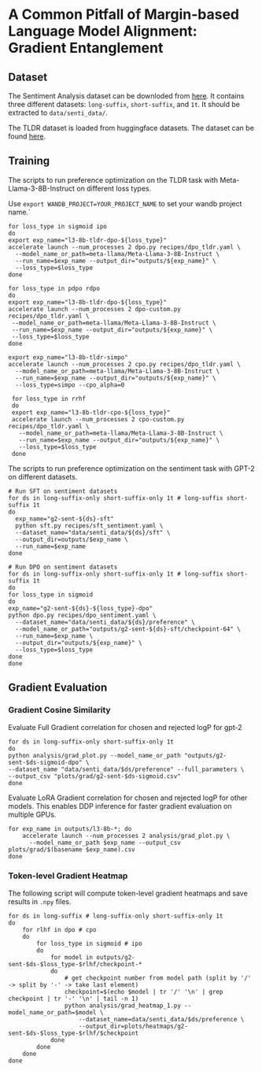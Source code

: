 # A Common Pitfall of Margin-based Language Model Alignment: Gradient Entanglement

## Dataset

The Sentiment Analysis dataset can be downloded from [here](https://oregonstate.box.com/s/jugqojqhpifsev9usktq32elomijfgzf).
It contains three different datasets: `long-suffix`, `short-suffix`, and `1t`.
It should be extracted to `data/senti_data/`.

The TLDR dataset is loaded from huggingface datasets. The dataset can be found [here](https://huggingface.co/datasets/CarperAI/openai_summarize_comparisons).

## Training

The scripts to run preference optimization on the TLDR task with Meta-Llama-3-8B-Instruct on different loss types.

Use `export WANDB_PROJECT=YOUR_PROJECT_NAME` to set your wandb project name.`

```shell
for loss_type in sigmoid ipo
do
export exp_name="l3-8b-tldr-dpo-${loss_type}"
accelerate launch --num_processes 2 dpo.py recipes/dpo_tldr.yaml \
  --model_name_or_path=meta-llama/Meta-Llama-3-8B-Instruct \
  --run_name=$exp_name --output_dir="outputs/${exp_name}" \
  --loss_type=$loss_type
done

for loss_type in pdpo rdpo
do
export exp_name="l3-8b-tldr-dpo-${loss_type}"
accelerate launch --num_processes 2 dpo-custom.py recipes/dpo_tldr.yaml \
 --model_name_or_path=meta-llama/Meta-Llama-3-8B-Instruct \
 --run_name=$exp_name --output_dir="outputs/${exp_name}" \
 --loss_type=$loss_type
done

export exp_name="l3-8b-tldr-simpo"
accelerate launch --num_processes 2 cpo.py recipes/dpo_tldr.yaml \
  --model_name_or_path=meta-llama/Meta-Llama-3-8B-Instruct \
  --run_name=$exp_name --output_dir="outputs/${exp_name}" \
  --loss_type=simpo --cpo_alpha=0

 for loss_type in rrhf
 do
 export exp_name="l3-8b-tldr-cpo-${loss_type}"
 accelerate launch --num_processes 2 cpo-custom.py recipes/dpo_tldr.yaml \
   --model_name_or_path=meta-llama/Meta-Llama-3-8B-Instruct \
   --run_name=$exp_name --output_dir="outputs/${exp_name}" \
   --loss_type=$loss_type
 done

```

The scripts to run preference optimization on the sentiment task with GPT-2 on different datasets.

```shell
# Run SFT on sentiment datasets
for ds in long-suffix-only short-suffix-only 1t # long-suffix short-suffix 1t
do
  exp_name="g2-sent-${ds}-sft"
  python sft.py recipes/sft_sentiment.yaml \
  --dataset_name="data/senti_data/${ds}/sft" \
  --output_dir=outputs/$exp_name \
  --run_name=$exp_name
done

# Run DPO on sentiment datasets
for ds in long-suffix-only short-suffix-only 1t # long-suffix short-suffix 1t
do
for loss_type in sigmoid
do
exp_name="g2-sent-${ds}-${loss_type}-dpo"
python dpo.py recipes/dpo_sentiment.yaml \
  --dataset_name="data/senti_data/${ds}/preference" \
  --model_name_or_path="outputs/g2-sent-${ds}-sft/checkpoint-64" \
  --run_name=$exp_name \
  --output_dir="outputs/${exp_name}" \
  --loss_type=$loss_type
done
done
```

## Gradient Evaluation

### Gradient Cosine Similarity

Evaluate Full Gradient correlation for chosen and rejected logP for gpt-2

```shell
for ds in long-suffix-only short-suffix-only 1t
do
python analysis/grad_plot.py --model_name_or_path "outputs/g2-sent-$ds-sigmoid-dpo" \
--dataset_name "data/senti_data/$ds/preference" --full_parameters \
--output_csv "plots/grad/g2-sent-$ds-sigmoid.csv"
done
```

Evaluate LoRA Gradient correlation for chosen and rejected logP for other models. This enables DDP inference for faster gradient evaluation on multiple GPUs.

```shell
for exp_name in outputs/l3-8b-*; do
    accelerate launch --num_processes 2 analysis/grad_plot.py \
      --model_name_or_path $exp_name --output_csv plots/grad/$(basename $exp_name).csv
done
```

### Token-level Gradient Heatmap

The following script will compute token-level gradient heatmaps and save results in `.npy` files.
    
```shell
for ds in long-suffix # long-suffix-only short-suffix-only 1t
do
    for rlhf in dpo # cpo
    do
        for loss_type in sigmoid # ipo
        do
            for model in outputs/g2-sent-$ds-$loss_type-$rlhf/checkpoint-*
            do
                # get checkpoint number from model path (split by '/' -> split by '-' -> take last element)
                checkpoint=$(echo $model | tr '/' '\n' | grep checkpoint | tr '-' '\n' | tail -n 1)
                python analysis/grad_heatmap_1.py --model_name_or_path=$model \
                    --dataset_name=data/senti_data/$ds/preference \
                    --output_dir=plots/heatmaps/g2-sent-$ds-$loss_type-$rlhf/$checkpoint
            done
        done
    done
done
```